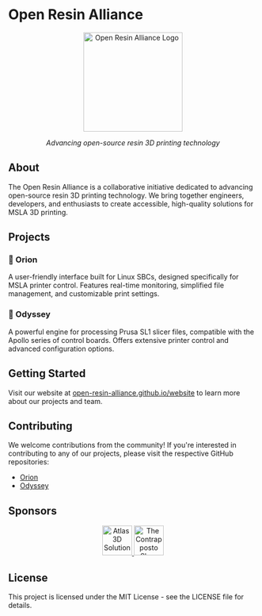 # Open Resin Alliance

<div align="center">
  <img src="/website/media/3dprintopia_2024.PNG" alt="Open Resin Alliance Logo" width="200"/>
  <p><em>Advancing open-source resin 3D printing technology</em></p>
</div>

## About

The Open Resin Alliance is a collaborative initiative dedicated to advancing open-source resin 3D printing technology. We bring together engineers, developers, and enthusiasts to create accessible, high-quality solutions for MSLA 3D printing.

## Projects

### 🌟 Orion
A user-friendly interface built for Linux SBCs, designed specifically for MSLA printer control. Features real-time monitoring, simplified file management, and customizable print settings.

### 🚀 Odyssey
A powerful engine for processing Prusa SL1 slicer files, compatible with the Apollo series of control boards. Offers extensive printer control and advanced configuration options.

## Getting Started

Visit our website at [open-resin-alliance.github.io/website](https://open-resin-alliance.github.io/website) to learn more about our projects and team.

## Contributing

We welcome contributions from the community! If you're interested in contributing to any of our projects, please visit the respective GitHub repositories:

- [Orion](https://github.com/Open-Resin-Alliance/orion)
- [Odyssey](https://github.com/Open-Resin-Alliance/odyssey)

## Sponsors

<div align="center">
  <a href="https://atlas3dss.com">
    <img src="/website/sponsors/atlas3dss.png" alt="Atlas 3D Solutions" height="60"/>
  </a>
  <a href="https://thecontrappostoshop.com">
    <img src="/website/sponsors/thecontrappostoshop.svg" alt="The Contrapposto Shop" height="60"/>
  </a>
</div>

## License

This project is licensed under the MIT License - see the LICENSE file for details.